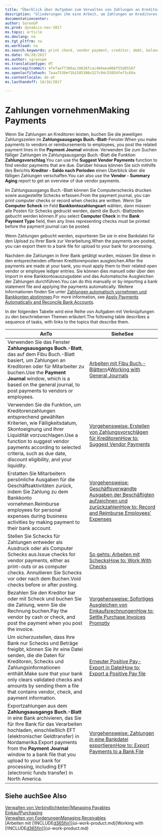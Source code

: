 ```yaml
---
title: "Überblick über Aufgaben zum Verwalten von Zahlungen an Kreditoren"
description: "Gliederungen ihm eine Arbeit, um Zahlungen an Kreditoren oder zu den Gläubigern, einschließlich Buchungszahlungszeilen und das Anzeigen einer Übersicht über den fälligen Saldo zu verwalten."
documentationcenter: 
author: SorenGP
ms.prod: dynamics-nav-2017
ms.topic: article
ms.devlang: na
ms.tgt_pltfrm: na
ms.workload: na
ms.search.keywords: print check, vendor payment, creditor, debt, balance due, AP
ms.date: 06/28/2017
ms.author: sgroespe
ms.translationtype: HT
ms.sourcegitcommit: 4fefaef7380ac10836fcac404eea006f55d8556f
ms.openlocfilehash: 7aaa7539ef1b1585300c527c94c55054fef3c69a
ms.contentlocale: de-at
ms.lasthandoff: 10/16/2017

---
```

# <a name="making-payments"></a><span data-ttu-id="38a12-103">Zahlungen vornehmen</span><span class="sxs-lookup"><span data-stu-id="38a12-103">Making Payments</span></span>
<span data-ttu-id="38a12-104">Wenn Sie Zahlungen an Kreditoren leisten, buchen Sie die jeweiligen Zahlungszeilen im **Zahlungsausgangs Buch.-Blatt**-Fenster.</span><span class="sxs-lookup"><span data-stu-id="38a12-104">When you make payments to vendors or reimbursements to employees, you post the related payment lines in the **Payment Journal** window.</span></span> <span data-ttu-id="38a12-105">Verwenden Sie zum Suchen fälliger Zahlungen im Zahlungsausgangs Buch.-Blatt die Funktion **Zahlungsvorschlag**.</span><span class="sxs-lookup"><span data-stu-id="38a12-105">You can use the **Suggest Vendor Payments** function to find vendor payments that are due.</span></span> <span data-ttu-id="38a12-106">Darüber hinaus können Sie sich mithilfe des Berichts **Kreditor - Saldo nach Perioden** einen Überblick über die fälligen Zahlungen verschaffen.</span><span class="sxs-lookup"><span data-stu-id="38a12-106">You can also use the **Vendor - Summary Aging** report to get an overview of due vendor payments.</span></span>

<span data-ttu-id="38a12-107">Im Zahlungsausgangs Buch.-Blatt können Sie Computerschecks drucken sowie ausgestellte Schecks erfassen.</span><span class="sxs-lookup"><span data-stu-id="38a12-107">From the payment journal, you can print computer checks or record when checks are written.</span></span> <span data-ttu-id="38a12-108">Wenn Sie **Computer Scheck** im Feld **Bankkontozahlungsart** wählen, dann müssen alle Posten für Schecks gedruckt werden, damit die Buch.-Blattzeilen gebucht werden können.</span><span class="sxs-lookup"><span data-stu-id="38a12-108">If you select **Computer Check** in the **Bank Payment Type** field, then any lines representing checks must be printed before the payment journal can be posted.</span></span>

<span data-ttu-id="38a12-109">Wenn Zahlungen gebucht werden, exportieren Sie sie in eine Bankdatei für den Upload zu Ihrer Bank zur Verarbeitung.</span><span class="sxs-lookup"><span data-stu-id="38a12-109">When the payments are posted, you can export them to a bank file for upload to your bank for processing.</span></span>

<span data-ttu-id="38a12-110">Nachdem die Zahlungen in Ihrer Bank getätigt wurden, müssen Sie diese in den entsprechenden offenen Kreditorenposten ausgleichen.</span><span class="sxs-lookup"><span data-stu-id="38a12-110">After the payments are made at your bank, you must apply them to their related open vendor or employee ledger entries.</span></span> <span data-ttu-id="38a12-111">Sie können dies manuell oder über den Import in eine Bankkontoauszugsdatei und das Automatische Ausgleichen der Zahlungen durchführen.</span><span class="sxs-lookup"><span data-stu-id="38a12-111">You can do this manually or by importing a bank statement file and applying the payments automatically.</span></span> <span data-ttu-id="38a12-112">Weitere Informationen finden Sie unter [Zahlungen automatisch vornehmen und Bankkonten abstimmen](receivables-apply-payments-auto-reconcile-bank-accounts.md).</span><span class="sxs-lookup"><span data-stu-id="38a12-112">For more information, see [Apply Payments Automatically and Reconcile Bank Accounts](receivables-apply-payments-auto-reconcile-bank-accounts.md).</span></span>

<span data-ttu-id="38a12-113">In der folgenden Tabelle wird eine Reihe von Aufgaben mit Verknüpfungen zu den beschriebenen Themen erläutert.</span><span class="sxs-lookup"><span data-stu-id="38a12-113">The following table describes a sequence of tasks, with links to the topics that describe them.</span></span>

| <span data-ttu-id="38a12-114">An</span><span class="sxs-lookup"><span data-stu-id="38a12-114">To</span></span> | <span data-ttu-id="38a12-115">Siehe</span><span class="sxs-lookup"><span data-stu-id="38a12-115">See</span></span> |
| --- | --- |
|<span data-ttu-id="38a12-116">Verwenden Sie das Fenster **Zahlungsausgangs Buch.-Blatt**, das auf dem Fibu Buch.-Blatt basiert, um Zahlungen an Kreditoren oder für Mitarbeiter zu buchen.</span><span class="sxs-lookup"><span data-stu-id="38a12-116">Use the **Payment Journal** window, which is a based on the general journal, to post payments to vendors or employees.</span></span>|<span data-ttu-id="38a12-117">[Arbeiten mit Fibu Buch.-Blättern](ui-work-general-journals.md)A</span><span class="sxs-lookup"><span data-stu-id="38a12-117">[Working with General Journals](ui-work-general-journals.md)</span></span>|
| <span data-ttu-id="38a12-118">Verwenden Sie die Funktion, um Kreditorenzahlungen entsprechend gewählten Kriterien, wie Fälligkeitsdatum, Skontoeignung und Ihrer Liquidität vorzuschlagen.</span><span class="sxs-lookup"><span data-stu-id="38a12-118">Use a function to suggest vendor payments according to selected criteria, such as due date, discount eligibility, and your liquidity.</span></span> |[<span data-ttu-id="38a12-119">Vorgehensweise: Erstellen von Zahlungsvorschlägen für Kreditoren</span><span class="sxs-lookup"><span data-stu-id="38a12-119">How to: Suggest Vendor Payments</span></span>](payables-how-suggest-vendor-payments.md) |
|<span data-ttu-id="38a12-120">Erstatten Sie Mitarbeitern persönliche Ausgaben für die Geschäftsaktivitäten zurück, indem Sie Zahlung zu dem Bankkonto vornehmen.</span><span class="sxs-lookup"><span data-stu-id="38a12-120">Reimburse employees for personal expenses during business activities by making payment to their bank account.</span></span>|[<span data-ttu-id="38a12-121">Vorgehensweise: Geschäftsverwandte Ausgaben der Beschäftigten aufzeichnen und zurückzahlen</span><span class="sxs-lookup"><span data-stu-id="38a12-121">How to: Record and Reimburse Employees' Expenses</span></span>](finance-how-record-reimburse-employee-expenses.md)|
| <span data-ttu-id="38a12-122">Stellen Sie Schecks für Zahlungen entweder als Ausdruck oder als Computer Schecks aus.</span><span class="sxs-lookup"><span data-stu-id="38a12-122">Issue checks for vendor payments, either as print-outs or as computer checks.</span></span> <span data-ttu-id="38a12-123">Annullieren Sie Schecks vor oder nach dem Buchen.</span><span class="sxs-lookup"><span data-stu-id="38a12-123">Void checks before or after posting.</span></span> |[<span data-ttu-id="38a12-124">So gehts: Arbeiten mit Schecks</span><span class="sxs-lookup"><span data-stu-id="38a12-124">How to: Work With Checks</span></span>](payables-how-work-checks.md) |
| <span data-ttu-id="38a12-125">Bezahlen Sie den Kreditor bar oder mit Scheck und buchen Sie die Zahlung, wenn Sie die Rechnung buchen.</span><span class="sxs-lookup"><span data-stu-id="38a12-125">Pay the vendor by cash or check, and post the payment when you post the invoice.</span></span> |[<span data-ttu-id="38a12-126">Vorgehensweise: Sofortiges Ausgleichen von Einkaufsrechnungen</span><span class="sxs-lookup"><span data-stu-id="38a12-126">How to: Settle Purchase Invoices Promptly</span></span>](finance-how-to-settle-purchase-invoices-promptly.md) |
| <span data-ttu-id="38a12-127">Um sicherzustellen, dass Ihre Bank nur Schecks und Beträge freigibt, können Sie ihr eine Datei senden, die die Daten für Kreditoren, Schecks und Zahlungsinformationen enthält.</span><span class="sxs-lookup"><span data-stu-id="38a12-127">Make sure that your bank only clears validated checks and amounts by sending them a file that contains vendor, check, and payment information.</span></span> |[<span data-ttu-id="38a12-128">Erneuter Positive Pay-Export in Datei</span><span class="sxs-lookup"><span data-stu-id="38a12-128">How to: Export a Positive Pay file</span></span>](finance-how-positive-pay.md) |
|<span data-ttu-id="38a12-129">Exportzahlungen aus dem **Zahlungsausgangs Buch.-Blatt** in eine Bank archivieren, das Sie für Ihre Bank für das Verarbeiten hochladen, einschließlich EFT (elektronischer Geldtransfer) in Nordamerika.</span><span class="sxs-lookup"><span data-stu-id="38a12-129">Export payments from the **Payment Journal** window to a bank file that you upload to your bank for processing, including EFT (electronic funds transfer) in North America.</span></span> |[<span data-ttu-id="38a12-130">Vorgehensweise: Zahlungen in eine Bankdatei exportieren</span><span class="sxs-lookup"><span data-stu-id="38a12-130">How to: Export Payments to a Bank File</span></span>](payables-how-export-payments-bank-file.md)|  

## <a name="see-also"></a><span data-ttu-id="38a12-131">Siehe auch</span><span class="sxs-lookup"><span data-stu-id="38a12-131">See Also</span></span>
[<span data-ttu-id="38a12-132">Verwalten von Verbindlichkeiten|</span><span class="sxs-lookup"><span data-stu-id="38a12-132">Managing Payables</span></span>](payables-manage-payables.md)  
[<span data-ttu-id="38a12-133">Einkauf</span><span class="sxs-lookup"><span data-stu-id="38a12-133">Purchasing</span></span>](purchasing-manage-purchasing.md)  
[<span data-ttu-id="38a12-134">Verwalten von Forderungen</span><span class="sxs-lookup"><span data-stu-id="38a12-134">Managing Receivables</span></span>](receivables-manage-receivables.md)  
<span data-ttu-id="38a12-135">[Arbeiten mit [!INCLUDE[d365fin](includes/d365fin_md.md)]](ui-work-product.md)</span><span class="sxs-lookup"><span data-stu-id="38a12-135">[Working with [!INCLUDE[d365fin](includes/d365fin_md.md)]](ui-work-product.md)</span></span>  


